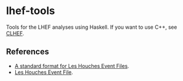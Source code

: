 lhef-tools
==========

Tools for the LHEF analyses using Haskell. If you want to use C++, see [CLHEF](https://github.com/cbpark/CLHEF).

## References

- [A standard format for Les Houches Event Files](http://arxiv.org/abs/hep-ph/0609017).
- [Les Houches Event File](http://home.thep.lu.se/~leif/LHEF/).
